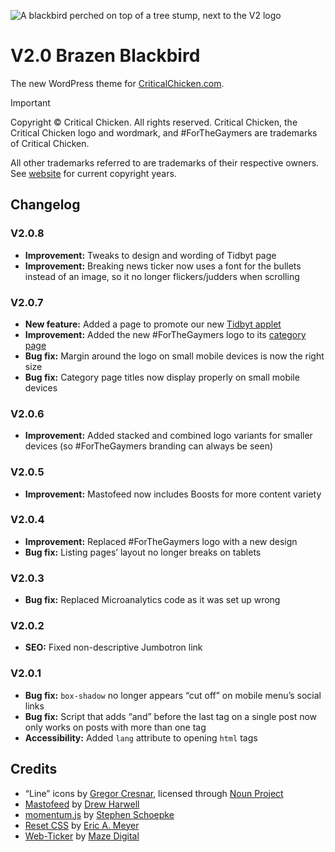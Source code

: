 ![A blackbird perched on top of a tree stump, next to the V2 logo](https://github.com/CriticalChicken/V2/assets/35422415/2fc7fe5d-0d96-4231-bc9c-b882fa1dec66)

# V2.0 Brazen Blackbird
The new WordPress theme for [CriticalChicken.com](https://www.criticalchicken.com).

> [!IMPORTANT]
> Copyright &copy; Critical Chicken. All rights reserved. Critical Chicken, the Critical Chicken logo and wordmark, and #ForTheGaymers are trademarks of Critical Chicken.
>
> All other trademarks referred to are trademarks of their respective owners. See [website](https://www.criticalchicken.com) for current copyright years.

## Changelog

### V2.0.8

- **Improvement:** Tweaks to design and wording of Tidbyt page
- **Improvement:** Breaking news ticker now uses a font for the bullets instead of an image, so it no longer flickers/judders when scrolling

### V2.0.7

- **New feature:** Added a page to promote our new [Tidbyt applet](https://github.com/tidbyt/community/pull/1731)
- **Improvement:** Added the new #ForTheGaymers logo to its [category page](https://www.criticalchicken.com/category/forthegaymers)
- **Bug fix:** Margin around the logo on small mobile devices is now the right size
- **Bug fix:** Category page titles now display properly on small mobile devices

### V2.0.6

- **Improvement:** Added stacked and combined logo variants for smaller devices (so #ForTheGaymers branding can always be seen)

### V2.0.5

- **Improvement:** Mastofeed now includes Boosts for more content variety

### V2.0.4

- **Improvement:** Replaced #ForTheGaymers logo with a new design
- **Bug fix:** Listing pages&rsquo; layout no longer breaks on tablets

### V2.0.3

- **Bug fix:** Replaced Microanalytics code as it was set up wrong

### V2.0.2

- **SEO:** Fixed non-descriptive Jumbotron link

### V2.0.1

- **Bug fix:** `box-shadow` no longer appears &ldquo;cut off&rdquo; on mobile menu&rsquo;s social links
- **Bug fix:** Script that adds &ldquo;and&rdquo; before the last tag on a single post now only works on posts with more than one tag
- **Accessibility:** Added `lang` attribute to opening `html` tags

## Credits

- &ldquo;Line&rdquo; icons by [Gregor Cresnar](https://iconix.si), licensed through [Noun Project](https://thenounproject.com/grega.cresnar)
- [Mastofeed](https://github.com/fenwick67/mastofeed) by [Drew Harwell](https://github.com/fenwick67)
- [momentum.js](https://github.com/sschoepke/momentum) by [Stephen Schoepke](https://github.com/sschoepke)
- [Reset CSS](https://meyerweb.com/eric/tools/css/reset/index.html) by [Eric A. Meyer](https://meyerweb.com/eric)
- [Web-Ticker](https://github.com/mazedigital/Web-Ticker) by [Maze Digital](https://github.com/mazedigital)
